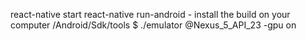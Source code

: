 react-native start
react-native run-android - install the build on your computer 
/Android/Sdk/tools $ ./emulator @Nexus_5_API_23 -gpu on